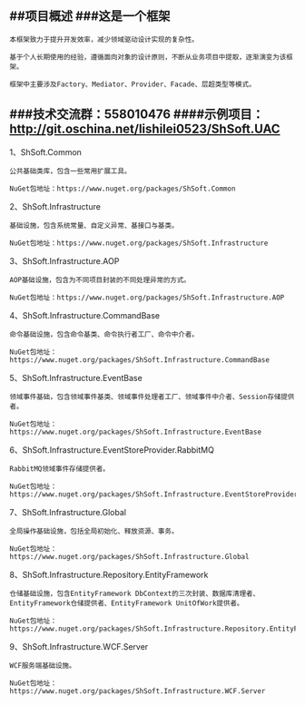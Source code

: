 ##项目概述
###这是一个框架
---

	本框架致力于提升开发效率，减少领域驱动设计实现的复杂性。
	
	基于个人长期使用的经验，遵循面向对象的设计原则，不断从业务项目中提取，逐渐演变为该框架。

	框架中主要涉及Factory、Mediator、Provider、Facade、层超类型等模式。


###技术交流群：558010476
####示例项目：http://git.oschina.net/lishilei0523/ShSoft.UAC
-----------------------------------

1、ShSoft.Common
	
	公共基础类库，包含一些常用扩展工具。

	NuGet包地址：https://www.nuget.org/packages/ShSoft.Common


2、ShSoft.Infrastructure

	基础设施，包含系统常量、自定义异常、基接口与基类。

	NuGet包地址：https://www.nuget.org/packages/ShSoft.Infrastructure


3、ShSoft.Infrastructure.AOP

	AOP基础设施，包含为不同项目封装的不同处理异常的方式。

	NuGet包地址：https://www.nuget.org/packages/ShSoft.Infrastructure.AOP


4、ShSoft.Infrastructure.CommandBase

	命令基础设施，包含命令基类、命令执行者工厂、命令中介者。

	NuGet包地址：https://www.nuget.org/packages/ShSoft.Infrastructure.CommandBase


5、ShSoft.Infrastructure.EventBase

	领域事件基础，包含领域事件基类、领域事件处理者工厂、领域事件中介者、Session存储提供者。

	NuGet包地址：https://www.nuget.org/packages/ShSoft.Infrastructure.EventBase


6、ShSoft.Infrastructure.EventStoreProvider.RabbitMQ

	RabbitMQ领域事件存储提供者。

	NuGet包地址：https://www.nuget.org/packages/ShSoft.Infrastructure.EventStoreProvider.RabbitMQ


7、ShSoft.Infrastructure.Global

	全局操作基础设施，包括全局初始化、释放资源、事务。

	NuGet包地址：https://www.nuget.org/packages/ShSoft.Infrastructure.Global


8、ShSoft.Infrastructure.Repository.EntityFramework

	仓储基础设施，包含EntityFramework DbContext的三次封装、数据库清理者、EntityFramework仓储提供者、EntityFramework UnitOfWork提供者。

	NuGet包地址：https://www.nuget.org/packages/ShSoft.Infrastructure.Repository.EntityFramework


9、ShSoft.Infrastructure.WCF.Server

	WCF服务端基础设施。

	NuGet包地址：https://www.nuget.org/packages/ShSoft.Infrastructure.WCF.Server